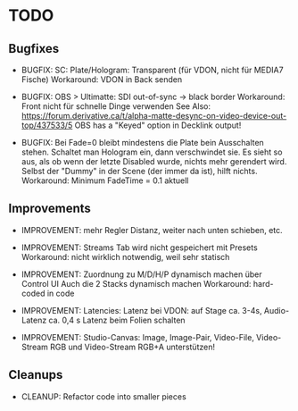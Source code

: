 
TODO
====

Bugfixes
--------

- BUGFIX:
  SC: Plate/Hologram: Transparent (für VDON, nicht für MEDIA7 Fische)
  Workaround: VDON in Back senden

- BUGFIX:
  OBS > Ultimatte: SDI out-of-sync -> black border
  Workaround: Front nicht für schnelle Dinge verwenden
  See Also: https://forum.derivative.ca/t/alpha-matte-desync-on-video-device-out-top/437533/5
  OBS has a "Keyed" option in Decklink output!

- BUGFIX: 
  Bei Fade=0 bleibt mindestens die Plate bein Ausschalten stehen. Schaltet man Hologram ein, dann verschwindet sie.
  Es sieht so aus, als ob wenn der letzte Disabled wurde, nichts mehr gerendert wird.
  Selbst der "Dummy" in der Scene (der immer da ist), hilft nichts.
  Workaround: Minimum FadeTime = 0.1 aktuell

Improvements
------------

- IMPROVEMENT:
  mehr Regler Distanz, weiter nach unten schieben, etc.

- IMPROVEMENT:
  Streams Tab wird nicht gespeichert mit Presets
  Workaround: nicht wirklich notwendig, weil sehr statisch

- IMPROVEMENT:
  Zuordnung zu M/D/H/P dynamisch machen über Control UI
  Auch die 2 Stacks dynamisch machen
  Workaround: hard-coded in code

- IMPROVEMENT:
  Latencies:
  Latenz bei VDON: auf Stage ca. 3-4s, Audio-Latenz ca. 0,4 s
  Latenz beim Folien schalten

- IMPROVEMENT:
  Studio-Canvas: Image, Image-Pair, Video-File, Video-Stream RGB und
  Video-Stream RGB+A unterstützen!

Cleanups
--------

- CLEANUP:
  Refactor code into smaller pieces

